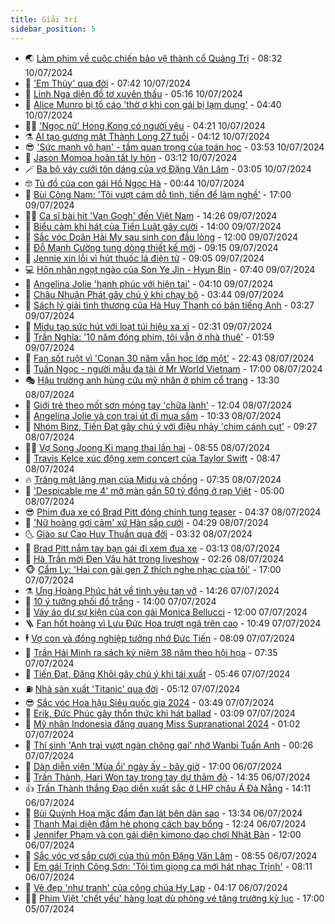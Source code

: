 ```yaml
---
title: Giải trí
sidebar_position: 5
---
```


<!-- vnexpress-giai-tri:START -->
- 🌏 [Làm phim về cuộc chiến bảo vệ thành cổ Quảng Trị](https://vnexpress.net/lam-phim-ve-cuoc-chien-bao-ve-thanh-co-quang-tri-4768171.html) - 08:32 10/07/2024
- 💫 [&#39;Em Thúy&#39; qua đời](https://vnexpress.net/em-thuy-qua-doi-4768330.html) - 07:42 10/07/2024
- 🌮 [Linh Nga diện đồ tơ xuyên thấu](https://vnexpress.net/linh-nga-dien-do-to-xuyen-thau-4768243.html) - 05:16 10/07/2024
- 🧠 [Alice Munro bị tố cáo &#39;thờ ơ khi con gái bị lạm dụng&#39;](https://vnexpress.net/alice-munro-bi-to-cao-tho-o-khi-con-gai-bi-lam-dung-4768082.html) - 04:40 10/07/2024
- 👨‍🏫 [&#39;Ngọc nữ&#39; Hong Kong có người yêu](https://vnexpress.net/ngoc-nu-hong-kong-co-nguoi-yeu-4768168.html) - 04:21 10/07/2024
- ⚗️ [AI tạo gương mặt Thành Long 27 tuổi](https://vnexpress.net/ai-tao-guong-mat-thanh-long-27-tuoi-4768188.html) - 04:12 10/07/2024
- 😎 [&#39;Sức mạnh vô hạn&#39; - tầm quan trọng của toán học](https://vnexpress.net/suc-manh-vo-han-tam-quan-trong-cua-toan-hoc-4768010.html) - 03:53 10/07/2024
- 🫣 [Jason Momoa hoàn tất ly hôn](https://vnexpress.net/jason-momoa-hoan-tat-ly-hon-4768169.html) - 03:12 10/07/2024
- 🪄 [Ba bộ váy cưới tôn dáng của vợ Đặng Văn Lâm](https://vnexpress.net/ba-bo-vay-cuoi-ton-dang-cua-vo-dang-van-lam-4768192.html) - 03:05 10/07/2024
- 🤓 [Tủ đồ của con gái Hồ Ngọc Hà](https://vnexpress.net/tu-do-cua-con-gai-ho-ngoc-ha-4767967.html) - 00:44 10/07/2024
- 🫶 [Bùi Công Nam: &#39;Tôi vượt cám dỗ tình, tiền để làm nghề&#39;](https://vnexpress.net/bui-cong-nam-toi-vuot-cam-do-tinh-tien-de-lam-nghe-4764754.html) - 17:00 09/07/2024
- 🧑‍🏫 [Ca sĩ bài hit &#39;Van Gogh&#39; đến Việt Nam](https://vnexpress.net/ca-si-bai-hit-van-gogh-den-viet-nam-4768068.html) - 14:26 09/07/2024
- 🦄 [Biểu cảm khi hát của Tiến Luật gây cười](https://vnexpress.net/bieu-cam-khi-hat-cua-tien-luat-gay-cuoi-4767426.html) - 14:00 09/07/2024
- 💫 [Sắc vóc Doãn Hải My sau sinh con đầu lòng](https://vnexpress.net/sac-voc-doan-hai-my-sau-sinh-con-dau-long-4767810.html) - 12:00 09/07/2024
- 🎊 [Đỗ Mạnh Cường tung dòng thiết kế mới](https://vnexpress.net/do-manh-cuong-tung-dong-thiet-ke-moi-4767824.html) - 09:15 09/07/2024
- 👹 [Jennie xin lỗi vì hút thuốc lá điện tử](https://vnexpress.net/jennie-xin-loi-vi-hut-thuoc-la-dien-tu-4767951.html) - 09:05 09/07/2024
- 💻 [Hôn nhân ngọt ngào của Son Ye Jin - Hyun Bin](https://vnexpress.net/hon-nhan-ngot-ngao-cua-son-ye-jin-hyun-bin-4767892.html) - 07:40 09/07/2024
- 🤡 [Angelina Jolie &#39;hạnh phúc với hiện tại&#39;](https://vnexpress.net/angelina-jolie-hanh-phuc-voi-hien-tai-4767756.html) - 04:10 09/07/2024
- 🥰 [Châu Nhuận Phát gây chú ý khi chạy bộ](https://vnexpress.net/chau-nhuan-phat-gay-chu-y-khi-chay-bo-4767784.html) - 03:44 09/07/2024
- 🚀 [Sách lý giải tình thương của Hà Huy Thanh có bản tiếng Anh](https://vnexpress.net/sach-ly-giai-tinh-thuong-cua-ha-huy-thanh-co-ban-tieng-anh-4767234.html) - 03:27 09/07/2024
- 📝 [Midu tạo sức hút với loạt túi hiệu xa xỉ](https://vnexpress.net/midu-tao-suc-hut-voi-loat-tui-hieu-xa-xi-4767583.html) - 02:31 09/07/2024
- 🐲 [Trần Nghĩa: &#39;10 năm đóng phim, tôi vẫn ở nhà thuê&#39;](https://vnexpress.net/tran-nghia-10-nam-dong-phim-toi-van-o-nha-thue-4766035.html) - 01:59 09/07/2024
- 🎃 [Fan sốt ruột vì &#39;Conan 30 năm vẫn học lớp một&#39;](https://vnexpress.net/fan-sot-ruot-vi-conan-30-nam-van-hoc-lop-mot-4766358.html) - 22:43 08/07/2024
- 🤠 [Tuấn Ngọc - người mẫu đa tài ở Mr World Vietnam](https://vnexpress.net/tuan-ngoc-nguoi-mau-da-tai-o-mr-world-vietnam-4767491.html) - 17:00 08/07/2024
- 🎭 [Hậu trường anh hùng cứu mỹ nhân ở phim cổ trang](https://vnexpress.net/hau-truong-anh-hung-cuu-my-nhan-o-phim-co-trang-4767283.html) - 13:30 08/07/2024
- 🧰 [Giới trẻ theo mốt sơn móng tay &#39;chữa lành&#39;](https://vnexpress.net/gioi-tre-theo-mot-son-mong-tay-chua-lanh-4767396.html) - 12:04 08/07/2024
- 🦍 [Angelina Jolie và con trai út đi mua sắm](https://vnexpress.net/angelina-jolie-va-con-trai-ut-di-mua-sam-4767569.html) - 10:33 08/07/2024
- 🌝 [Nhóm Binz, Tiến Đạt gây chú ý với điệu nhảy &#39;chim cánh cụt&#39;](https://vnexpress.net/nhom-binz-tien-dat-gay-chu-y-voi-dieu-nhay-chim-canh-cut-4767336.html) - 09:27 08/07/2024
- 🧑‍💻 [Vợ Song Joong Ki mang thai lần hai](https://vnexpress.net/vo-song-joong-ki-mang-thai-lan-hai-4767503.html) - 08:55 08/07/2024
- 🥸 [Travis Kelce xúc động xem concert của Taylor Swift](https://vnexpress.net/travis-kelce-xuc-dong-xem-concert-cua-taylor-swift-4767387.html) - 08:47 08/07/2024
- 🔥 [Trăng mật lãng mạn của Midu và chồng](https://vnexpress.net/trang-mat-lang-man-cua-midu-va-chong-4767400.html) - 07:35 08/07/2024
- 🐎 [&#39;Despicable me 4&#39; mở màn gần 50 tỷ đồng ở rạp Việt](https://vnexpress.net/despicable-me-4-mo-man-gan-50-ty-dong-o-rap-viet-4767280.html) - 05:00 08/07/2024
- 😎 [Phim đua xe có Brad Pitt đóng chính tung teaser](https://vnexpress.net/phim-dua-xe-co-brad-pitt-dong-chinh-tung-teaser-4767358.html) - 04:37 08/07/2024
- 🦄 [&#39;Nữ hoàng gợi cảm&#39; xứ Hàn sắp cưới](https://vnexpress.net/nu-hoang-goi-cam-xu-han-sap-cuoi-4767332.html) - 04:29 08/07/2024
- 🌜 [Giáo sư Cao Huy Thuần qua đời](https://vnexpress.net/giao-su-cao-huy-thuan-qua-doi-4767359.html) - 03:32 08/07/2024
- 🚦 [Brad Pitt nắm tay bạn gái đi xem đua xe](https://vnexpress.net/brad-pitt-nam-tay-ban-gai-di-xem-dua-xe-4767286.html) - 03:13 08/07/2024
- 🧐 [Hà Trần mời Đen Vâu hát trong liveshow](https://vnexpress.net/ha-tran-moi-den-vau-hat-trong-liveshow-4767216.html) - 02:26 08/07/2024
- 🐵 [Cẩm Ly: &#39;Hai con gái gen Z thích nghe nhạc của tôi&#39;](https://vnexpress.net/cam-ly-hai-con-gai-gen-z-thich-nghe-nhac-cua-toi-4764737.html) - 17:00 07/07/2024
- ⚗️ [Ưng Hoàng Phúc hát về tình yêu tan vỡ](https://vnexpress.net/ung-hoang-phuc-hat-ve-tinh-yeu-tan-vo-4767105.html) - 14:26 07/07/2024
- 👺 [10 ý tưởng phối đồ trắng](https://vnexpress.net/10-y-tuong-phoi-do-trang-4767156.html) - 14:00 07/07/2024
- 🌊 [Váy áo dự sự kiện của con gái Monica Bellucci](https://vnexpress.net/vay-ao-du-su-kien-cua-con-gai-monica-bellucci-4767130.html) - 12:00 07/07/2024
- 🪜 [Fan hốt hoảng vì Lưu Đức Hoa trượt ngã trên cao](https://vnexpress.net/fan-hot-hoang-vi-luu-duc-hoa-truot-nga-tren-cao-4767134.html) - 10:49 07/07/2024
- 🕴 [Vợ con và đồng nghiệp tưởng nhớ Đức Tiến](https://vnexpress.net/vo-con-va-dong-nghiep-tuong-nho-duc-tien-4767114.html) - 08:09 07/07/2024
- 💃 [Trần Hải Minh ra sách kỷ niệm 38 năm theo hội họa](https://vnexpress.net/tran-hai-minh-ra-sach-ky-niem-38-nam-theo-hoi-hoa-4766031.html) - 07:35 07/07/2024
- 🦄 [Tiến Đạt, Đăng Khôi gây chú ý khi tái xuất](https://vnexpress.net/tien-dat-dang-khoi-gay-chu-y-khi-tai-xuat-4767092.html) - 05:46 07/07/2024
- ⛽️ [Nhà sản xuất &#39;Titanic&#39; qua đời](https://vnexpress.net/nha-san-xuat-titanic-qua-doi-4767072.html) - 05:12 07/07/2024
- 😎 [Sắc vóc Hoa hậu Siêu quốc gia 2024](https://vnexpress.net/sac-voc-hoa-hau-sieu-quoc-gia-2024-4767055.html) - 03:49 07/07/2024
- 🌊 [Erik, Đức Phúc gây thổn thức khi hát ballad](https://vnexpress.net/erik-duc-phuc-gay-thon-thuc-khi-hat-ballad-4767041.html) - 03:09 07/07/2024
- 🐲 [Mỹ nhân Indonesia đăng quang Miss Supranational 2024](https://vnexpress.net/my-nhan-indonesia-dang-quang-miss-supranational-2024-4767002.html) - 01:02 07/07/2024
- 💂 [Thí sinh &#39;Anh trai vượt ngàn chông gai&#39; nhớ Wanbi Tuấn Anh](https://vnexpress.net/thi-sinh-anh-trai-vuot-ngan-chong-gai-nho-wanbi-tuan-anh-4766996.html) - 00:26 07/07/2024
- 🙉 [Dàn diễn viên &#39;Mùa ổi&#39; ngày ấy - bây giờ](https://vnexpress.net/dan-dien-vien-mua-oi-ngay-ay-bay-gio-4765166.html) - 17:00 06/07/2024
- 💪 [Trấn Thành, Hari Won tay trong tay dự thảm đỏ](https://vnexpress.net/tran-thanh-hari-won-tay-trong-tay-du-tham-do-4766969.html) - 14:35 06/07/2024
- 👍 [Trấn Thành thắng Đạo diễn xuất sắc ở LHP châu Á Đà Nẵng](https://vnexpress.net/tran-thanh-thang-dao-dien-xuat-sac-o-lhp-chau-a-da-nang-4766873.html) - 14:11 06/07/2024
- 💪 [Bùi Quỳnh Hoa mặc đầm đan lát bên dàn sao](https://vnexpress.net/bui-quynh-hoa-mac-dam-dan-lat-ben-dan-sao-4766937.html) - 13:34 06/07/2024
- 💄 [Thanh Mai diện đầm hè phong cách bay bổng](https://vnexpress.net/thanh-mai-dien-dam-he-phong-cach-bay-bong-4766831.html) - 12:24 06/07/2024
- 🦩 [Jennifer Phạm và con gái diện kimono dạo chơi Nhật Bản](https://vnexpress.net/jennifer-pham-va-con-gai-dien-kimono-dao-choi-nhat-ban-4766900.html) - 12:00 06/07/2024
- 🥸 [Sắc vóc vợ sắp cưới của thủ môn Đặng Văn Lâm](https://vnexpress.net/sac-voc-vo-sap-cuoi-cua-thu-mon-dang-van-lam-4766890.html) - 08:55 06/07/2024
- 🧰 [Em gái Trịnh Công Sơn: &#39;Tôi tìm giọng ca mới hát nhạc Trịnh&#39;](https://vnexpress.net/em-gai-trinh-cong-son-toi-tim-giong-ca-moi-hat-nhac-trinh-4766874.html) - 08:11 06/07/2024
- 💼 [Vẻ đẹp &#39;như tranh&#39; của công chúa Hy Lạp](https://vnexpress.net/ve-dep-nhu-tranh-cua-cong-chua-hy-lap-4766489.html) - 04:17 06/07/2024
- 🧑‍💻 [Phim Việt &#39;chết yểu&#39; hàng loạt dù phòng vé tăng trưởng kỷ lục](https://vnexpress.net/phim-viet-chet-yeu-hang-loat-du-phong-ve-tang-truong-ky-luc-4764743.html) - 17:00 05/07/2024<!-- vnexpress-giai-tri:END -->
